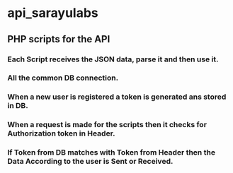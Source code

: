 # api_sarayulabs
## PHP scripts for the API
### Each Script receives the JSON data, parse it and then use it.
### All the common DB connection.
### When a new user is registered a token is generated ans stored in DB.
### When a request is made for the scripts then it checks for Authorization token in Header.
### If Token from DB matches with Token from Header then the Data According to the user is Sent or Received.

